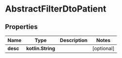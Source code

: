 
# AbstractFilterDtoPatient

## Properties
Name | Type | Description | Notes
------------ | ------------- | ------------- | -------------
**desc** | **kotlin.String** |  |  [optional]
